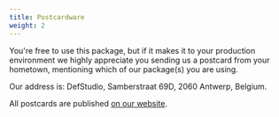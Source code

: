 ```yaml
---
title: Postcardware
weight: 2
---
```


You're free to use this package, but if it makes it to your production environment we highly appreciate you sending us a postcard from your hometown, mentioning which of our package(s) you are using.

Our address is: DefStudio, Samberstraat 69D, 2060 Antwerp, Belgium.

All postcards are published [on our website](https://spatie.be/en/opensource/postcards).
